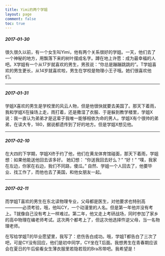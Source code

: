 ```yaml
---
title: Yimi的两个学姐
layout: page
comment: false
toc: true
---
```


##### 2017-01-30
很久很久以前，有一个女生叫Yimi，他有两个关系很好的学姐。一天，他们去了一个神秘的地方，用飘落下来的树叶摆成名字。蹲在地上许愿：成为最幸福的人吧。X学姐有一个从17岁就喜欢的男生，男孩说：“你总是蹦蹦跳跳的”。T学姐喜欢的男生更长，从14岁就喜欢啦，男生在学校是物理小王子哦。她们很喜欢他们。

---

##### 2017-01-31
学姐X喜欢的男生是学校里的风云人物，但是他很快就要去美国了。那天下着雨，我和学姐X在操场上走，雨打着，还是撒湿了衣服、于是躲到教学楼里，学姐X说：我一直认为弟弟才是这辈子我唯一能够相依为命的男人。学姐X有个很帅的弟弟，在读大专，180，据说都遗传到了好的地方。但是学姐X想见他。

---

##### 2017-02-10
在大四的下学期，学姐X终于约了他，他们在黄龙体育馆碰面，那天下着雨，学姐想：如果他能送他回去该多好。
她幻想：
  “你送我回去好么？”
  “好！”
  “噗，我家在左边，你家在右边，我们不同路，傻瓜。”
 自然、学姐一个人回去了，他要毕业、找工作了，而他也去了美国，和他女朋友一起。

---

##### 2017-02-11
而学姐T喜欢的男生在东北读物理专业，父母都是医生，对他要求也特别高————必须考验，哦，他叫CY，一个动漫里的人名。但是第一年他并没有考上。T就像自己没有考上一样难过。第二年，他又走上考研战场，同时参加了家乡的高中物理在编老师考试。这次两个都考上了，但这次他选择忤逆父母，当一名物理老师。

在写给学姐T的毕业愿望里，我写了：悲伤告白成功。哦，学姐T都告白了三次了吧，可是CY没有回应，他们是初中同学，CY坐在T后面。我想男生在青春期应该会在夏日的午后偷看女生薄衣服里若隐若现的Bra吊带吧。我希望是！

